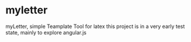 myletter
========

myLetter, simple Teamplate Tool for latex
this project is in a very early test state, mainly to explore angular.js

